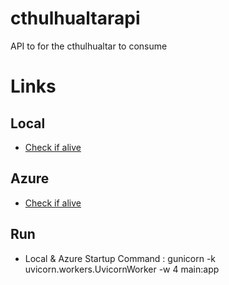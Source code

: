 # cthulhualtarapi
API to for the cthulhualtar to consume

# Links
## Local
- [Check if alive](http://127.0.0.1:8000/api/v1/alive)
## Azure
- [Check if alive](https://cthulhualtar-api-begvgzh8guerb3ba.centralus-01.azurewebsites.net/api/v1/alive)

## Run
- Local & Azure Startup Command : gunicorn -k uvicorn.workers.UvicornWorker -w 4 main:app
